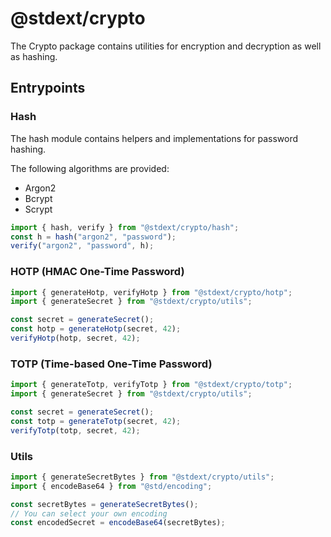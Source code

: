 # @stdext/crypto

The Crypto package contains utilities for encryption and decryption as well as
hashing.

## Entrypoints

### Hash

The hash module contains helpers and implementations for password hashing.

The following algorithms are provided:

- Argon2
- Bcrypt
- Scrypt

```ts
import { hash, verify } from "@stdext/crypto/hash";
const h = hash("argon2", "password");
verify("argon2", "password", h);
```

### HOTP (HMAC One-Time Password)

```ts
import { generateHotp, verifyHotp } from "@stdext/crypto/hotp";
import { generateSecret } from "@stdext/crypto/utils";

const secret = generateSecret();
const hotp = generateHotp(secret, 42);
verifyHotp(hotp, secret, 42);
```

### TOTP (Time-based One-Time Password)

```ts
import { generateTotp, verifyTotp } from "@stdext/crypto/totp";
import { generateSecret } from "@stdext/crypto/utils";

const secret = generateSecret();
const totp = generateTotp(secret, 42);
verifyTotp(totp, secret, 42);
```

### Utils

```ts
import { generateSecretBytes } from "@stdext/crypto/utils";
import { encodeBase64 } from "@std/encoding";

const secretBytes = generateSecretBytes();
// You can select your own encoding
const encodedSecret = encodeBase64(secretBytes);
```
